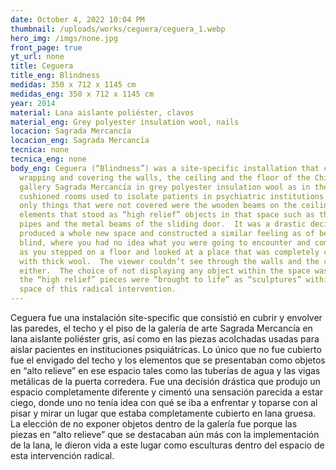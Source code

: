 ```yaml
---
date: October 4, 2022 10:04 PM
thumbnail: /uploads/works/ceguera/ceguera_1.webp
hero_img: /imgs/none.jpg
front_page: true
yt_url: none
title: Ceguera
title_eng: Blindness
medidas: 350 x 712 x 1145 cm
medidas_eng: 350 x 712 x 1145 cm
year: 2014
material: Lana aislante poliéster, clavos
material_eng: Grey polyester insulation wool, nails
locacion: Sagrada Mercancía
locacion_eng: Sagrada Mercancía
tecnica: none
tecnica_eng: none
body_eng: Ceguera (“Blindness”) was a site-specific installation that concerned
  wrapping and covering the walls, the ceiling and the floor of the Chilean
  gallery Sagrada Mercancía in grey polyester insulation wool as in the
  cushioned rooms used to isolate patients in psychiatric institutions.  The
  only things that were not covered were the wooden beams on the ceiling and the
  elements that stood as “high relief” objects in that space such as the water
  pipes and the metal beams of the sliding door.  It was a drastic decision that
  produced a whole new space and constructed a similar feeling as of being
  blind, where you had no idea what you were going to encounter and come across
  as you stepped on a floor and looked at a place that was completely covered
  with thick wool.  The viewer couldn’t see through the walls and the ceiling
  either.  The choice of not displaying any object within the space was because
  the “high relief” pieces were “brought to life” as “sculptures” within the
  space of this radical intervention.
---
```

Ceguera fue una instalación site-specific que consistió en cubrir y envolver las paredes, el techo y el piso de la galería de arte Sagrada Mercancía en lana aislante poliéster gris, así como en las piezas acolchadas usadas para aislar pacientes en instituciones psiquiátricas.  Lo único que no fue cubierto fue el envigado del techo y los elementos que se presentaban como objetos en “alto relieve” en ese espacio tales como las tuberías de agua y las vigas metálicas de la puerta corredera.  Fue una decisión drástica que produjo un espacio completamente diferente y cimentó una sensación parecida a estar ciego, donde uno no tenía idea con qué se iba a enfrentar y toparse con al pisar y mirar un lugar que estaba completamente cubierto en lana gruesa.  La elección de no exponer objetos dentro de la galería fue porque las piezas en “alto relieve” que se destacaban aún más  con la implementación de la lana, le dieron vida a este lugar como esculturas dentro del espacio de esta intervención radical.